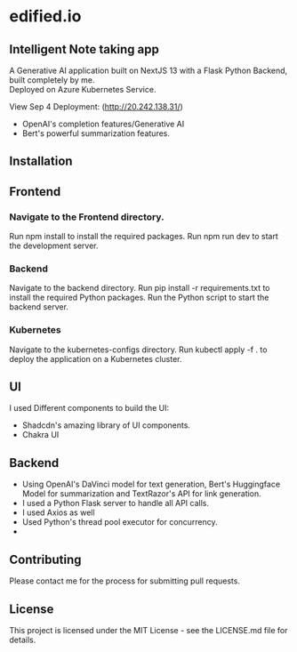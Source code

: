 # edified.io
## Intelligent Note taking app

A Generative AI application built on NextJS 13 with a Flask Python Backend, built completely by me. <br>
Deployed on Azure Kubernetes Service. <br>

View Sep 4 Deployment: (http://20.242.138.31/)

- OpenAI's completion features/Generative AI
- Bert's powerful summarization features.
  
## Installation
## Frontend

### Navigate to the Frontend directory.
Run npm install to install the required packages.
Run npm run dev to start the development server.
### Backend
Navigate to the backend directory.
Run pip install -r requirements.txt to install the required Python packages.
Run the Python script to start the backend server.
### Kubernetes
Navigate to the kubernetes-configs directory.
Run kubectl apply -f . to deploy the application on a Kubernetes cluster.

## UI
I used Different components to build the UI:
- Shadcdn's amazing library of UI components.
- Chakra UI

## Backend
- Using OpenAI's DaVinci model for text generation, Bert's Huggingface Model for summarization and TextRazor's API for link generation.
- I used a Python Flask server to handle all API calls.
- I used Axios as well
- Used Python's thread pool executor for concurrency.
- 
## Contributing
Please contact me for the process for submitting pull requests.

## License
This project is licensed under the MIT License - see the LICENSE.md file for details.



